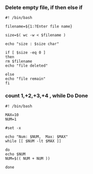 ### Delete empty file,   if then else if 
```
#! /bin/bash

filename=${1:?Enter file name}

size=$( wc -w < $filename )

echo "size : $size char"

if [ $size -eq 0 ]
then 
rm $filename
echo "file deleted"

else 
echo "file remain"
fi

```

### count 1,+2,+3,+4 ,  while Do Done
```
#! /bin/bash

MAX=10
NUM=1

#set -x

echo "Num: $NUM,  Max: $MAX"
while [[ $NUM -lt $MAX ]]

do
echo $NUM
NUM=$(( NUM + NUM ))

done
```
